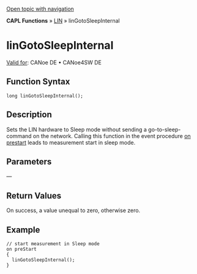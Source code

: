 [Open topic with navigation](../../../../../CANoeDEFamily.htm#Topics/CAPLFunctions/LIN/Functions/CAPLfunctionLINGotoSleepInternal.md)

**CAPL Functions** » [LIN](../CAPLfunctionsLINOverview.md) » linGotoSleepInternal

# linGotoSleepInternal

[Valid for](../../../Shared/FeatureAvailability.md): CANoe DE • CANoe4SW DE

## Function Syntax

```plaintext
long linGotoSleepInternal();
```

## Description

Sets the LIN hardware to Sleep mode without sending a go-to-sleep-command on the network. Calling this function in the event procedure [on prestart](../../Other/EventProcedures/CAPLfunctionsEventproceduresMeasurementSystem.md) leads to measurement start in sleep mode.

## Parameters

—

## Return Values

On success, a value unequal to zero, otherwise zero.

## Example

```plaintext
// start measurement in Sleep mode
on preStart
{
  linGotoSleepInternal();
}
```
